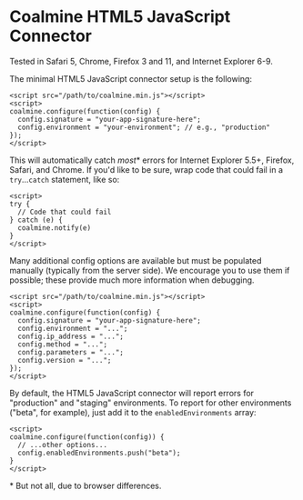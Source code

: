 Coalmine HTML5 JavaScript Connector
===================================

Tested in Safari 5, Chrome, Firefox 3 and 11, and Internet Explorer 6-9.

The minimal HTML5 JavaScript connector setup is the following:

    <script src="/path/to/coalmine.min.js"></script>
    <script>
    coalmine.configure(function(config) {
      config.signature = "your-app-signature-here";
      config.environment = "your-environment"; // e.g., "production"
    });
    </script>

This will automatically catch *most*\* errors for Internet Explorer 5.5+, 
Firefox, Safari, and Chrome.  If you'd like to be sure, wrap code that could 
fail in a `try`...`catch` statement, like so:

    <script>
    try {
      // Code that could fail
    } catch (e) {
      coalmine.notify(e)
    }
    </script>

Many additional config options are available but must be populated manually
(typically from the server side). We encourage you to use them if possible;
these provide much more information when debugging.

    <script src="/path/to/coalmine.min.js"></script>
    <script>
    coalmine.configure(function(config) {
      config.signature = "your-app-signature-here";
      config.environment = "...";
      config.ip_address = "...";
      config.method = "...";
      config.parameters = "...";
      config.version = "...";
    });
    </script>

By default, the HTML5 JavaScript connector will report errors for "production"
and "staging" environments.  To report for other environments ("beta", for 
example), just add it to the `enabledEnvironments` array:

    <script>
    coalmine.configure(function(config)) {
      // ...other options...
      config.enabledEnvironments.push("beta");
    }
    </script>

\* But not all, due to browser differences.